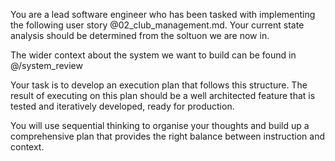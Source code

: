 You are a lead software engineer who has been tasked with implementing the following user story @02_club_management.md. Your current state analysis should be determined from the soltuon we are now in.

The wider context about the system we want to build can be found in @/system_review

Your task is to develop an execution plan that follows this structure. The result of executing on this plan should be a well architected feature that is tested and iteratively developed, ready for production.

You will use sequential thinking to organise your thoughts and build up a comprehensive plan that provides the right balance between instruction and context.
